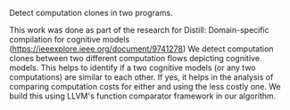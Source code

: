 Detect computation clones in two programs.

This work was done as part of the research for Distill: Domain-specific compilation for cognitive models (https://ieeexplore.ieee.org/document/9741278)
We detect computation clones between two different computation flows depicting cognitive models. This helps to identify if a two cognitive models (or any two computations) are similar 
to each other. If yes, it helps in the analysis of comparing computation costs for either and using the less costly one.
We build this using LLVM's function comparator framework in our algorithm.
